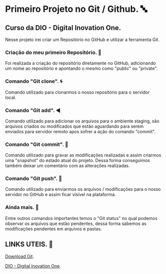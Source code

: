 # Primeiro Projeto no Git / Github. 🔤
## Curso da DIO - Digital Inovation One.

Nesse projeto irei criar um Repositório no GitHub e utilizar a ferramenta Git.

### Criação do meu primeiro Repositório. 📖

Foi realizada a criação do repositório diretamente no GitHub, adicionando um nome ao repositório e apontando o mesmo como "public" ou "private".

### Comando "Git clone". 🌀

Comando utilizado para clonarmos o nosso repositório para o servidor local.

### Comando "Git add". ◀️

Comando utilizado para adicionar os arquivos para o ambiente staging, são arquivos criados ou modificados que estão aguardando para serem enviados para servidor remoto apos sofrer a ação do comando "commit".

### Comando "Git commit". 🔄

Comando utilizado para gravar as modificações realizadas e assim criarmos uma "snapshot" do estado atual do projeto. Dessa forma conseguimos também deixar um comentário com as alterações realizadas.

### Comando "Git push". 📡

Comando utilizado para enviarmos os arquivos / modificações para o nosso servidor no GitHub e assim ficar visível na plataforma.

### Ainda mais. 🥇

Entre outros comandos importantes temos o "Git status" no qual podemos observar os arquivos que estão pendentes, dessa forma sabemos as modificações pendentes em arquivos e pastas.

## LINKS UTEIS. 🥸

[Download Git](https://git-scm.com/downloads).

[DIO - Digital Inovation One](https://dio.me).
